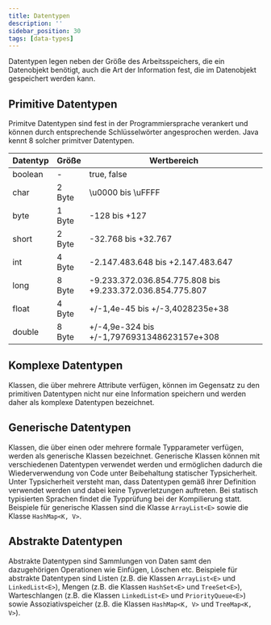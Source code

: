 ```yaml
---
title: Datentypen
description: ''
sidebar_position: 30
tags: [data-types]
---
```


Datentypen legen neben der Größe des Arbeitsspeichers, die ein Datenobjekt
benötigt, auch die Art der Information fest, die im Datenobjekt gespeichert
werden kann.

## Primitive Datentypen

Primitve Datentypen sind fest in der Programmiersprache verankert und können
durch entsprechende Schlüsselwörter angesprochen werden. Java kennt 8 solcher
primitver Datentypen.

| Datentyp | Größe  | Wertbereich                                               |
| -------- | ------ | --------------------------------------------------------- |
| boolean  | -      | true, false                                               |
| char     | 2 Byte | \\u0000 bis \\uFFFF                                       |
| byte     | 1 Byte | -128 bis +127                                             |
| short    | 2 Byte | -32.768 bis +32.767                                       |
| int      | 4 Byte | -2.147.483.648 bis +2.147.483.647                         |
| long     | 8 Byte | -9.233.372.036.854.775.808 bis +9.233.372.036.854.775.807 |
| float    | 4 Byte | +/-1,4e-45 bis +/-3,4028235e+38                           |
| double   | 8 Byte | +/-4,9e-324 bis +/-1,7976931348623157e+308                |

## Komplexe Datentypen

Klassen, die über mehrere Attribute verfügen, können im Gegensatz zu den
primitiven Datentypen nicht nur eine Information speichern und werden daher als
komplexe Datentypen bezeichnet.

## Generische Datentypen

Klassen, die über einen oder mehrere formale Typparameter verfügen, werden als
generische Klassen bezeichnet. Generische Klassen können mit verschiedenen
Datentypen verwendet werden und ermöglichen dadurch die Wiederverwendung von
Code unter Beibehaltung statischer Typsicherheit. Unter Typsicherheit versteht
man, dass Datentypen gemäß ihrer Definition verwendet werden und dabei keine
Typverletzungen auftreten. Bei statisch typisierten Sprachen findet die
Typprüfung bei der Kompilierung statt. Beispiele für generische Klassen sind die
Klasse `ArrayList<E>` sowie die Klasse `HashMap<K, V>`.

## Abstrakte Datentypen

Abstrakte Datentypen sind Sammlungen von Daten samt den dazugehörigen
Operationen wie Einfügen, Löschen etc. Beispiele für abstrakte Datentypen sind
Listen (z.B. die Klassen `ArrayList<E>` und `LinkedList<E>`), Mengen (z.B. die
Klassen `HashSet<E>` und `TreeSet<E>`), Warteschlangen (z.B. die Klassen
`LinkedList<E>` und `PriorityQueue<E>`) sowie Assoziativspeicher (z.B. die
Klassen `HashMap<K, V>` und `TreeMap<K, V>`).
